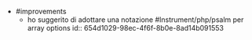 - #improvements
	- ho suggerito di adottare una notazione #Instrument/php/psalm per array options
	  id:: 654d1029-98ec-4f6f-8b0e-8ad14b091553